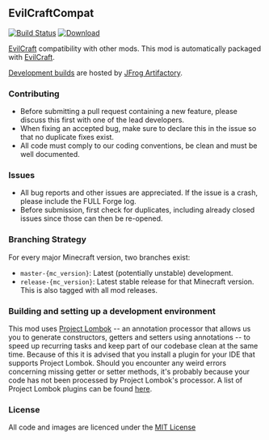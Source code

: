 ## EvilCraftCompat

[![Build Status](https://travis-ci.org/CyclopsMC/EvilCraft-Compat.svg?branch=master-1.10)](https://travis-ci.org/CyclopsMC/EvilCraft-Compat)
[![Download](https://img.shields.io/maven-metadata/v/http/cyclopsmc.jfrog.io/cyclopsmc/libs-release/org/cyclops/evilcraftcompat/EvilCraftCompat/maven-metadata.xml.svg) ](https://cyclopsmc.jfrog.io/cyclopsmc/libs-release/org/cyclops/evilcraftcompat/EvilCraftCompat/)

[EvilCraft](https://github.com/CyclopsMC/EvilCraft) compatibility with other mods.
This mod is automatically packaged with [EvilCraft](https://github.com/CyclopsMC/EvilCraft).

[Development builds](https://cyclopsmc.jfrog.io/cyclopsmc/libs-release/org/cyclops/evilcraftcompat/EvilCraftCompat/) are hosted by [JFrog Artifactory](https://www.jfrog.com/artifactory/).

### Contributing
* Before submitting a pull request containing a new feature, please discuss this first with one of the lead developers.
* When fixing an accepted bug, make sure to declare this in the issue so that no duplicate fixes exist.
* All code must comply to our coding conventions, be clean and must be well documented.

### Issues
* All bug reports and other issues are appreciated. If the issue is a crash, please include the FULL Forge log.
* Before submission, first check for duplicates, including already closed issues since those can then be re-opened.

### Branching Strategy

For every major Minecraft version, two branches exist:

* `master-{mc_version}`: Latest (potentially unstable) development.
* `release-{mc_version}`: Latest stable release for that Minecraft version. This is also tagged with all mod releases.

### Building and setting up a development environment

This mod uses [Project Lombok](http://projectlombok.org/) -- an annotation processor that allows us you to generate constructors, getters and setters using annotations -- to speed up recurring tasks and keep part of our codebase clean at the same time. Because of this it is advised that you install a plugin for your IDE that supports Project Lombok. Should you encounter any weird errors concerning missing getter or setter methods, it's probably because your code has not been processed by Project Lombok's processor. A list of Project Lombok plugins can be found [here](http://projectlombok.org/download.htm).

### License
All code and images are licenced under the [MIT License](https://github.com/CyclopsMC/EvilCraft-Compat/blob/master-1.8/LICENSE.txt)

